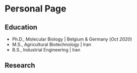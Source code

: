 # Personal Page


## Education
- Ph.D., Molecular Biology  |  Belgium & Germany (_Oct 2020_)								       		
- M.S., Agricultural Biotechnology  |  Iran	 			        		
- B.S., Industrial Engineering  |  Iran

## Research


